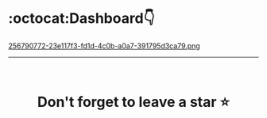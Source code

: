 # :octocat:Dashboard👇

[256790772-23e117f3-fd1d-4c0b-a0a7-391795d3ca79.png](https://github.com/7777Nitin/power-bi-3/blob/main/256790772-23e117f3-fd1d-4c0b-a0a7-391795d3ca79.png)
<hr />
<br />

# <div align="center">Don't forget to leave a star ⭐️</div>
